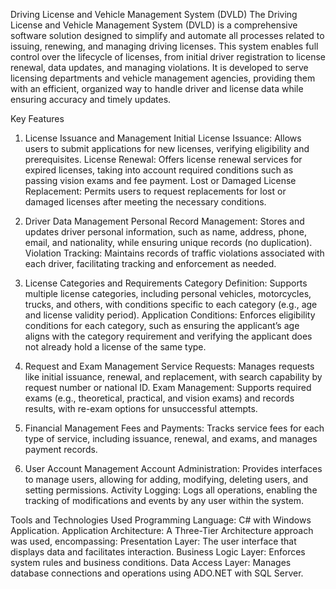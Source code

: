 Driving License and Vehicle Management System (DVLD)
The Driving License and Vehicle Management System (DVLD) is a comprehensive software solution designed to simplify and automate all processes related to issuing, renewing, and managing driving licenses. This system enables full control over the lifecycle of licenses, from initial driver registration to license renewal, data updates, and managing violations. It is developed to serve licensing departments and vehicle management agencies, providing them with an efficient, organized way to handle driver and license data while ensuring accuracy and timely updates.

Key Features
1. License Issuance and Management
Initial License Issuance: Allows users to submit applications for new licenses, verifying eligibility and prerequisites.
License Renewal: Offers license renewal services for expired licenses, taking into account required conditions such as passing vision exams and fee payment.
Lost or Damaged License Replacement: Permits users to request replacements for lost or damaged licenses after meeting the necessary conditions.

2. Driver Data Management
Personal Record Management: Stores and updates driver personal information, such as name, address, phone, email, and nationality, while ensuring unique records (no duplication).
Violation Tracking: Maintains records of traffic violations associated with each driver, facilitating tracking and enforcement as needed.

3. License Categories and Requirements
Category Definition: Supports multiple license categories, including personal vehicles, motorcycles, trucks, and others, with conditions specific to each category (e.g., age and license validity period).
Application Conditions: Enforces eligibility conditions for each category, such as ensuring the applicant’s age aligns with the category requirement and verifying the applicant does not already hold a license of the same type.

4. Request and Exam Management
Service Requests: Manages requests like initial issuance, renewal, and replacement, with search capability by request number or national ID.
Exam Management: Supports required exams (e.g., theoretical, practical, and vision exams) and records results, with re-exam options for unsuccessful attempts.

5. Financial Management
Fees and Payments: Tracks service fees for each type of service, including issuance, renewal, and exams, and manages payment records.

6. User Account Management
Account Administration: Provides interfaces to manage users, allowing for adding, modifying, deleting users, and setting permissions.
Activity Logging: Logs all operations, enabling the tracking of modifications and events by any user within the system.

Tools and Technologies Used
Programming Language: C# with Windows Application.
Application Architecture: A Three-Tier Architecture approach was used, encompassing:
Presentation Layer: The user interface that displays data and facilitates interaction.
Business Logic Layer: Enforces system rules and business conditions.
Data Access Layer: Manages database connections and operations using ADO.NET with SQL Server.
